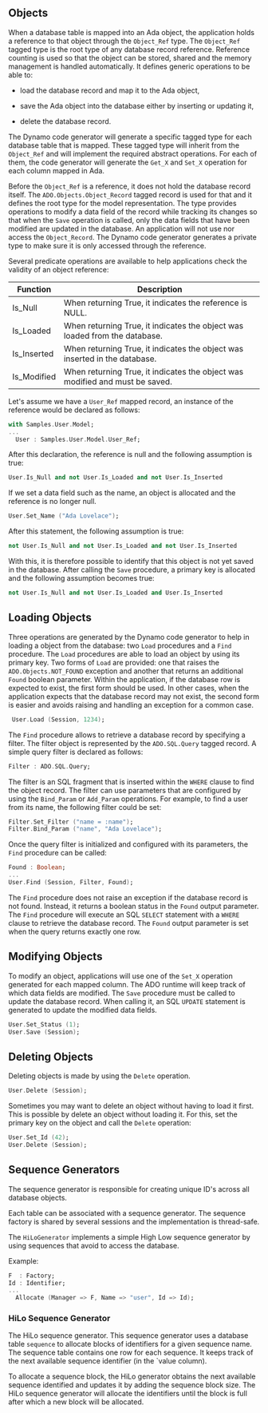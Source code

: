## Objects
When a database table is mapped into an Ada object, the application holds a reference
to that object through the `Object_Ref` type.
The `Object_Ref` tagged type is the root type of any database record reference.
Reference counting is used so that the object can be stored, shared and the memory
management is handled automatically.  It defines generic operations to be able to:

  * load the database record and map it to the Ada object,

  * save the Ada object into the database either by inserting or updating it,

  * delete the database record.

The Dynamo code generator will generate a specific tagged type for each database table
that is mapped.  These tagged type will inherit from the `Object_Ref` and will implement
the required abstract operations.  For each of them, the code generator will generate
the `Get_X` and `Set_X` operation for each column mapped in Ada.

Before the `Object_Ref` is a reference, it does not hold the database record itself.
The `ADO.Objects.Object_Record` tagged record is used for that and it defines the
root type for the model representation.  The type provides operations to modify a
data field of the record while tracking its changes so that when the `Save` operation
is called, only the data fields that have been modified are updated in the database.
An application will not use nor access the `Object_Record`.  The Dynamo code generator
generates a private type to make sure it is only accessed through the reference.

Several predicate operations are available to help applications check the validity
of an object reference:

| Function    | Description |
| ----------- |--------------------------------------------------------- |
| Is_Null     | When returning True, it indicates the reference is NULL. |
| Is_Loaded   | When returning True, it indicates the object was loaded from the database. |
| Is_Inserted | When returning True, it indicates the object was inserted in the database. |
| Is_Modified | When returning True, it indicates the object was modified and must be saved. |

Let's assume we have a `User_Ref` mapped record, an instance of the reference would
be declared as follows:

```Ada
with Samples.User.Model;
...
  User : Samples.User.Model.User_Ref;
```

After this declaration, the reference is null and the following assumption is true:

```Ada
User.Is_Null and not User.Is_Loaded and not User.Is_Inserted
```

If we set a data field such as the name, an object is allocated and the reference
is no longer null.

```Ada
User.Set_Name ("Ada Lovelace");
```

After this statement, the following assumption is true:

```Ada
not User.Is_Null and not User.Is_Loaded and not User.Is_Inserted
```

With this, it is therefore possible to identify that this object is not yet
saved in the database.  After calling the `Save` procedure, a primary key is
allocated and the following assumption becomes true:

```Ada
not User.Is_Null and not User.Is_Loaded and User.Is_Inserted
```

## Loading Objects
Three operations are generated by the Dynamo code generator to help in loading
a object from the database: two `Load` procedures and a `Find` procedure.
The `Load` procedures are able to load an object by using its primary key.
Two forms of `Load` are provided: one that raises the `ADO.Objects.NOT_FOUND`
exception and another that returns an additional `Found` boolean parameter.
Within the application, if the database row is expected to exist, the first
form should be used.  In other cases, when the application expects that the
database record may not exist, the second form is easier and avoids raising
and handling an exception for a common case.

```Ada
 User.Load (Session, 1234);
```

The `Find` procedure allows to retrieve a database record by specifying a
filter.  The filter object is represented by the `ADO.SQL.Query` tagged record.
A simple query filter is declared as follows:

```Ada
Filter : ADO.SQL.Query;
```

The filter is an SQL fragment that is inserted within the `WHERE` clause to
find the object record.  The filter can use parameters that are configured
by using the `Bind_Param` or `Add_Param` operations.  For example, to find
a user from its name, the following filter could be set:

```Ada
Filter.Set_Filter ("name = :name");
Filter.Bind_Param ("name", "Ada Lovelace");
```

Once the query filter is initialized and configured with its parameters,
the `Find` procedure can be called:

```Ada
Found : Boolean;
...
User.Find (Session, Filter, Found);
```

The `Find` procedure does not raise an exception if the database record is not found.
Instead, it returns a boolean status in the `Found` output parameter.  The `Find`
procedure will execute an SQL `SELECT` statement with a `WHERE` clause to retrieve
the database record.  The `Found` output parameter is set when the query returns
exactly one row.

## Modifying Objects
To modify an object, applications will use one of the `Set_X` operation generated
for each mapped column.  The ADO runtime will keep track of which data fields are
modified.  The `Save` procedure must be called to update the database record.
When calling it, an SQL `UPDATE` statement is generated to update the modified
data fields.

```Ada
User.Set_Status (1);
User.Save (Session);
```

## Deleting Objects
Deleting objects is made by using the `Delete` operation.

```Ada
User.Delete (Session);
```

Sometimes you may want to delete an object without having to load it first.
This is possible by delete an object without loading it.  For this, set the
primary key on the object and call the `Delete` operation:

```Ada
User.Set_Id (42);
User.Delete (Session);
```

## Sequence Generators
The sequence generator is responsible for creating unique ID's
across all database objects.

Each table can be associated with a sequence generator.
The sequence factory is shared by several sessions and the
implementation is thread-safe.

The `HiLoGenerator` implements a simple High Low sequence generator
by using sequences that avoid to access the database.

Example:

```Ada
F  : Factory;
Id : Identifier;
...
  Allocate (Manager => F, Name => "user", Id => Id);
```

### HiLo Sequence Generator
The HiLo sequence generator.  This sequence generator uses a database table
`sequence` to allocate blocks of identifiers for a given sequence name.
The sequence table contains one row for each sequence.  It keeps track of
the next available sequence identifier (in the `value column).

To allocate a sequence block, the HiLo generator obtains the next available
sequence identified and updates it by adding the sequence block size.  The
HiLo sequence generator will allocate the identifiers until the block is
full after which a new block will be allocated.

